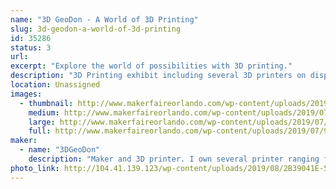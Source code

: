 ```yaml
---
name: "3D GeoDon - A World of 3D Printing"
slug: 3d-geodon-a-world-of-3d-printing
id: 35286
status: 3
url: 
excerpt: "Explore the world of possibilities with 3D printing."
description: "3D Printing exhibit including several 3D printers on display, actively printing 3D objects. 3D printed objects on display demonstrating possibilities and capabilities of today’s 3D printing technologies.Small 3D samples will be available as give-aways to attendees (while supplies last). My experience with and passion for 3D printing techniques and equipment, makes me uniquely qualified to entertain questions and provide troubleshooting to attendees."
location: Unassigned
images:
  - thumbnail: http://www.makerfaireorlando.com/wp-content/uploads/2019/07/937662C3-F1D3-441E-94F2-199B36E4352A.jpeg
    medium: http://www.makerfaireorlando.com/wp-content/uploads/2019/07/937662C3-F1D3-441E-94F2-199B36E4352A.jpeg
    large: http://www.makerfaireorlando.com/wp-content/uploads/2019/07/937662C3-F1D3-441E-94F2-199B36E4352A.jpeg
    full: http://www.makerfaireorlando.com/wp-content/uploads/2019/07/937662C3-F1D3-441E-94F2-199B36E4352A.jpeg
maker:
  - name: "3DGeoDon"
    description: "Maker and 3D printer. I own several printer ranging from inexpensive to more expensive. I consider myself to be of Intermedite to Advanced  skill level."
photo_link: http://104.41.139.123/wp-content/uploads/2019/08/2B39041E-58DB-49B7-9033-7321E988877F-779x1024.jpeg
---
```

